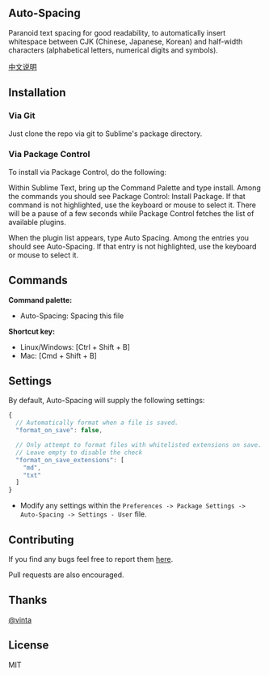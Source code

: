 ## Auto-Spacing

Paranoid text spacing for good readability, to automatically insert whitespace between CJK (Chinese, Japanese, Korean) and half-width characters (alphabetical letters, numerical digits and symbols).

[中文说明](./README.md)

## Installation

### Via Git

Just clone the repo via git to Sublime's package directory.

### Via Package Control

To install via Package Control, do the following:

Within Sublime Text, bring up the Command Palette and type install. 
Among the commands you should see Package Control: Install Package. 
If that command is not highlighted, use the keyboard or mouse to select it. 
There will be a pause of a few seconds while Package Control fetches the list of available plugins.

When the plugin list appears, type Auto Spacing. 
Among the entries you should see Auto-Spacing. 
If that entry is not highlighted, use the keyboard or mouse to select it.



## Commands
**Command palette:**

- Auto-Spacing: Spacing this file

**Shortcut key:**

* Linux/Windows: [Ctrl + Shift + B]
* Mac: [Cmd + Shift + B]


## Settings

By default, Auto-Spacing will supply the following settings:

```javascript
{
  // Automatically format when a file is saved.
  "format_on_save": false,

  // Only attempt to format files with whitelisted extensions on save.
  // Leave empty to disable the check
  "format_on_save_extensions": [
    "md",
    "txt"
  ]
}
```

* Modify any settings within the `Preferences -> Package Settings -> Auto-Spacing -> Settings - User` file.

## Contributing

If you find any bugs feel free to report them [here](https://github.com/xwartz/Auto-Spacing/issues).

Pull requests are also encouraged.

## Thanks

[@vinta](https://github.com/vinta/pangu.py)


## License

MIT
